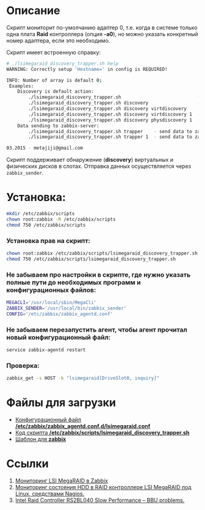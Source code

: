 # Описание

Скрипт мониторит по-умолчанию адаптер 0, т.е. когда в системе только одна плата **Raid** контроллера (опция **-a0**), но можно указать конкретный номер адаптера, если это необходимо.

Скрипт имеет встроенную справку:
```bash
# ./lsimegaraid_discovery_trapper.sh help
WARNING: Correctly setup 'Hostname=' in config is REQUIRED!

INFO: Number of array is default 0;
 Examples:
    Discovery is default action:
        ./lsimegaraid_discovery_trapper.sh                            - physdiscovery disks for default array 0.
        ./lsimegaraid_discovery_trapper.sh discovery                  - physdiscovery disks for default array 0.
        ./lsimegaraid_discovery_trapper.sh discovery virtdiscovery    - virtdiscovery disks for custom array 0.
        ./lsimegaraid_discovery_trapper.sh discovery virtdiscovery 1  - virtdiscovery disks for custom array 1.
        ./lsimegaraid_discovery_trapper.sh discovery physdiscovery 1  - physdiscovery disks for custom array 1.
    Data sending to zabbix-server:
        ./lsimegaraid_discovery_trapper.sh trapper    - send data to zabbix for default array 0.
        ./lsimegaraid_discovery_trapper.sh trapper 1  - send data to zabbix for custom array 1.

03.2015 - metajiji@gmail.com
```

Скрипт поддерживает обнаружение (**discovery**) виртуальных и физических дисков в слотах. Отправка данных осуществляется через `zabbix_sender`.

# Установка:
```bash
mkdir /etc/zabbix/scripts
chown root:zabbix -R /etc/zabbix/scripts
chmod 750 /etc/zabbix/scripts
```

### Установка прав на скрипт:
```bash
chown root:zabbix /etc/zabbix/scripts/lsimegaraid_discovery_trapper.sh
chmod 750 /etc/zabbix/scripts/lsimegaraid_discovery_trapper.sh
```

### Не забываем про настройки в скрипте, где нужно указать полные пути до необходимых программ и конфигурационных файлов:
```bash
MEGACLI='/usr/local/sbin/MegaCli'
ZABBIX_SENDER='/usr/local/bin/zabbix_sender'
CONFIG='/etc/zabbix/zabbix_agentd.conf'
```

### Не забываем перезапустить агент, чтобы агент прочитал новый конфигурационный файл:
```bash
service zabbix-agentd restart
```

### Проверка:
```bash
zabbix_get -s HOST -k "lsimegaraid[DriveSlot0, inquiry]"
```

# Файлы для загрузки
* [Конфигурационный файл **/etc/zabbix/zabbix_agentd.conf.d/lsimegaraid.conf**](etc/zabbix/zabbix_agentd.conf.d/lsimegaraid.conf)
* [Код скрипта **/etc/zabbix/scripts/lsimegaraid_discovery_trapper.sh**](etc/zabbix/scripts/lsimegaraid_discovery_trapper.sh)
* [Шаблон для **zabbix**](Template_LSIMegaRaid_trapper.xml)

# Ссылки
1. [Мониторинг LSI MegaRAID в Zabbix](http://wiki.enchtex.info/howto/zabbix/zabbix_megaraid_monitoring)
2. [Мониторинг состояния HDD в RAID контроллере LSI MegaRAID под Linux, средствами Nagios.](https://ru.intel.com/business/community/?automodule=blog&amp;blogid=44433&amp;showentry=2452)
3. [Intel Raid Controller RS2BL040 Slow Performance – BBU problems.](https://odesk.by/archives/1922)
